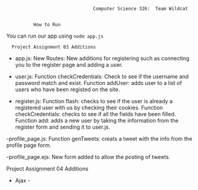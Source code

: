                                     Computer Science 326:  Team Wildcat 
                                        

              How to Run
You can run our app using `node app.js`
 
      Project Assignment 03 Additions

- app.js: New Routes: New additions for registering such as connecting you to the register page and adding a user. 

- user.js: Function checkCredentials: Check to see if the username and password match and exist.
           Function addUser: adds user to a list of users who have been registed on the site.


- register.js: Function flash: checks to see if the user is already a registered user with us by checking their cookies. 
               Function checkCredentials: checks to see if all the fields have been filled.
               Function add: adds a new user by taking the information from the register form and sending it to user.js.

-profile_page.js: Function genTweets: creats a tweet with the info from the profile page form.
                  
-profile_page.ejs: New form added to allow the posting of tweets. 

Project Assignment 04 Additions

- Ajax - 

